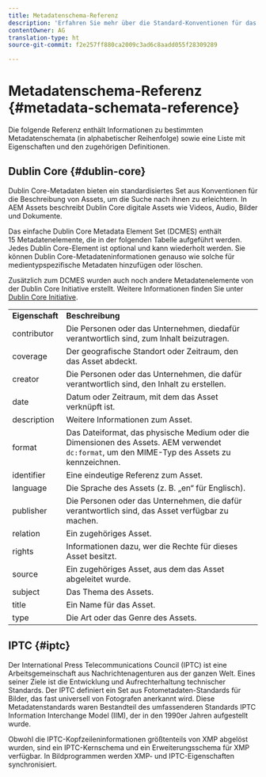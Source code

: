 ```yaml
---
title: Metadatenschema-Referenz
description: 'Erfahren Sie mehr über die Standard-Konventionen für das Beschreiben von Asset-Metadaten, darunter Dublin Core, IPTC und weitere Metadatenschemen. '
contentOwner: AG
translation-type: ht
source-git-commit: f2e257ff880ca2009c3ad6c8aadd055f28309289

---
```



# Metadatenschema-Referenz {#metadata-schemata-reference}

Die folgende Referenz enthält Informationen zu bestimmten Metadatenschemata (in alphabetischer Reihenfolge) sowie eine Liste mit Eigenschaften und den zugehörigen Definitionen.

## Dublin Core {#dublin-core}

Dublin Core-Metadaten bieten ein standardisiertes Set aus Konventionen für die Beschreibung von Assets, um die Suche nach ihnen zu erleichtern. In AEM Assets beschreibt Dublin Core digitale Assets wie Videos, Audio, Bilder und Dokumente.

Das einfache Dublin Core Metadata Element Set (DCMES) enthält 15 Metadatenelemente, die in der folgenden Tabelle aufgeführt werden. Jedes Dublin Core-Element ist optional und kann wiederholt werden. Sie können Dublin Core-Metadateninformationen genauso wie solche für medientypspezifische Metadaten hinzufügen oder löschen.

Zusätzlich zum DCMES wurden auch noch andere Metadatenelemente von der Dublin Core Initiative erstellt. Weitere Informationen finden Sie unter [Dublin Core Initiative](https://dublincore.org/).

<table>
 <tbody>
  <tr>
   <td><strong>Eigenschaft</strong></td> 
   <td><strong>Beschreibung</strong></td> 
  </tr>
  <tr>
   <td>contributor</td> 
   <td>Die Personen oder das Unternehmen, diedafür verantwortlich sind, zum Inhalt beizutragen.</td> 
  </tr>
  <tr>
   <td>coverage</td> 
   <td>Der geografische Standort oder Zeitraum, den das Asset abdeckt.<br /> </td> 
  </tr>
  <tr>
   <td>creator</td> 
   <td>Die Personen oder das Unternehmen, die dafür verantwortlich sind, den Inhalt zu erstellen.</td> 
  </tr>
  <tr>
   <td>date</td> 
   <td>Datum oder Zeitraum, mit dem das Asset verknüpft ist.<br /> </td> 
  </tr>
  <tr>
   <td>description</td> 
   <td>Weitere Informationen zum Asset.</td> 
  </tr>
  <tr>
   <td>format</td> 
   <td>Das Dateiformat, das physische Medium oder die Dimensionen des Assets. AEM verwendet <code>dc:format</code>, um den MIME-Typ des Assets zu kennzeichnen.<br /> </td> 
  </tr>
  <tr>
   <td>identifier</td> 
   <td>Eine eindeutige Referenz zum Asset.</td> 
  </tr>
  <tr>
   <td>language</td> 
   <td>Die Sprache des Assets (z. B. „en“ für Englisch).</td> 
  </tr>
  <tr>
   <td>publisher</td> 
   <td>Die Personen oder das Unternehmen, die dafür verantwortlich sind, das Asset verfügbar zu machen.</td> 
  </tr>
  <tr>
   <td>relation</td> 
   <td>Ein zugehöriges Asset.</td> 
  </tr>
  <tr>
   <td>rights</td> 
   <td>Informationen dazu, wer die Rechte für dieses Asset besitzt.</td> 
  </tr>
  <tr>
   <td>source</td> 
   <td>Ein zugehöriges Asset, aus dem das Asset abgeleitet wurde.</td> 
  </tr>
  <tr>
   <td>subject</td> 
   <td>Das Thema des Assets.<br /> </td> 
  </tr>
  <tr>
   <td>title</td> 
   <td>Ein Name für das Asset.</td> 
  </tr>
  <tr>
   <td>type</td> 
   <td>Die Art oder das Genre des Assets.</td> 
  </tr>
 </tbody>
</table>

## IPTC {#iptc}

Der International Press Telecommunications Council (IPTC) ist eine Arbeitsgemeinschaft aus Nachrichtenagenturen aus der ganzen Welt. Eines seiner Ziele ist die Entwicklung und Aufrechterhaltung technischer Standards. Der IPTC definiert ein Set aus Fotometadaten-Standards für Bilder, das fast universell von Fotografen anerkannt wird. Diese Metadatenstandards waren Bestandteil des umfassenderen Standards IPTC Information Interchange Model (IIM), der in den 1990er Jahren aufgestellt wurde.

Obwohl die IPTC-Kopfzeileninformationen größtenteils von XMP abgelöst wurden, sind ein IPTC-Kernschema und ein Erweiterungsschema für XMP verfügbar. In Bildprogrammen werden XMP- und IPTC-Eigenschaften synchronisiert.
